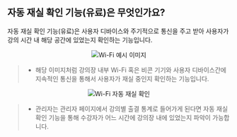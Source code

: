 ## 자동 재실 확인 기능(유료)은 무엇인가요?

자동 재실 확인 기능(유료)은 사용자 디바이스와 주기적으로 통신을 주고 받아 사용자가 강의 시간 내 해당 공간에 있었는지 확인하는 기능입니다.
<p align = "center">
<img alt="Wi-Fi 예시 이미지" src="https://github.com/user-attachments/assets/e3a80e5f-550f-4550-967f-2f3e5da0b2d8">
<p/>

> * 해당 이미지처럼 강의장 내부 Wi-Fi 혹은 비콘 기기와 사용자 디바이스간에 지속적인 통신을 통해서 사용자가 재실 중인지 확인하는 기능입니다.

<p align = "center">
<img alt="Wi-Fi 자동 재실 확인" src="https://github.com/user-attachments/assets/ce77f806-b2ad-4e17-a4e0-b1796bc24d30">
<p/>
  
> * 관리자는 관리자 페이지에서 강의별 출결 통계로 들어가게 된다면 자동 재실 확인 기능을 통해 수강자가 어느 시간에 강의장 내에 있었는지 파악이 가능합니다.

